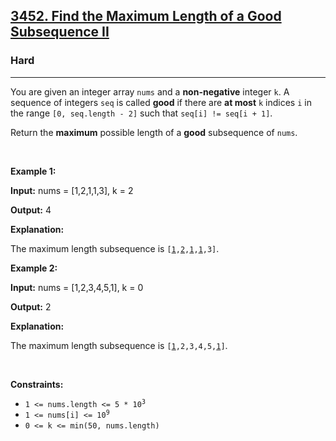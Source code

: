 <h2><a href="https://leetcode.com/problems/find-the-maximum-length-of-a-good-subsequence-ii">3452. Find the Maximum Length of a Good Subsequence II</a></h2><h3>Hard</h3><hr><p>You are given an integer array <code>nums</code> and a <strong>non-negative</strong> integer <code>k</code>. A sequence of integers <code>seq</code> is called <strong>good</strong> if there are <strong>at most</strong> <code>k</code> indices <code>i</code> in the range <code>[0, seq.length - 2]</code> such that <code>seq[i] != seq[i + 1]</code>.</p>

<p>Return the <strong>maximum</strong> possible length of a <strong>good</strong> <span data-keyword="subsequence-array">subsequence</span> of <code>nums</code>.</p>

<p>&nbsp;</p>
<p><strong class="example">Example 1:</strong></p>

<div class="example-block">
<p><strong>Input:</strong> <span class="example-io">nums = [1,2,1,1,3], k = 2</span></p>

<p><strong>Output:</strong> <span class="example-io">4</span></p>

<p><strong>Explanation:</strong></p>

<p>The maximum length subsequence is <code>[<u>1</u>,<u>2</u>,<u>1</u>,<u>1</u>,3]</code>.</p>
</div>

<p><strong class="example">Example 2:</strong></p>

<div class="example-block">
<p><strong>Input:</strong> <span class="example-io">nums = [1,2,3,4,5,1], k = 0</span></p>

<p><strong>Output:</strong> <span class="example-io">2</span></p>

<p><strong>Explanation:</strong></p>

<p>The maximum length subsequence is <code>[<u>1</u>,2,3,4,5,<u>1</u>]</code>.</p>
</div>

<p>&nbsp;</p>
<p><strong>Constraints:</strong></p>

<ul>
	<li><code>1 &lt;= nums.length &lt;= 5 * 10<sup>3</sup></code></li>
	<li><code>1 &lt;= nums[i] &lt;= 10<sup>9</sup></code></li>
	<li><code>0 &lt;= k &lt;= min(50, nums.length)</code></li>
</ul>
